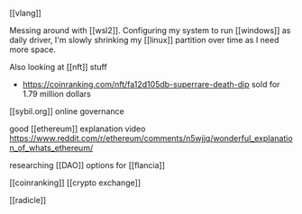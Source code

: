[[vlang]]

Messing around with [[wsl2]]. Configuring my system to run [[windows]] as daily driver, I'm slowly shrinking my [[linux]] partition over time as I need more space.

Also looking at [[nft]] stuff
-	https://coinranking.com/nft/fa12d105db-superrare-death-dip sold for 1.79 million dollars

[[sybil.org]] online governance

good [[ethereum]] explanation video https://www.reddit.com/r/ethereum/comments/n5wjjq/wonderful_explanation_of_whats_ethereum/

researching [[DAO]] options for [[flancia]] 

[[coinranking]] [[crypto exchange]]

[[radicle]]